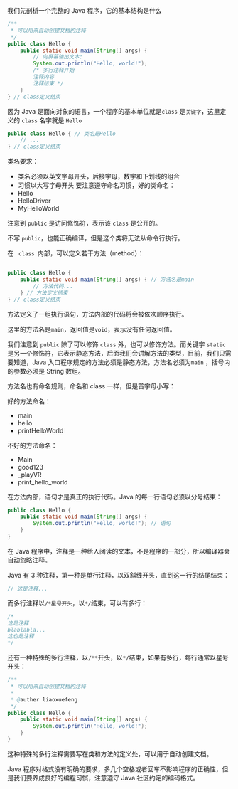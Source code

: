 我们先剖析一个完整的 Java 程序，它的基本结构是什么

```Java
/**
 * 可以用来自动创建文档的注释
 */
public class Hello {
    public static void main(String[] args) {
        // 向屏幕输出文本:
        System.out.println("Hello, world!");
        /* 多行注释开始
        注释内容
        注释结束 */
    }
} // class定义结束

```

因为 Java 是面向对象的语言，一个程序的基本单位就是<code>class</code> 是<code>关键字</code>，这里定义的 <code>class</code> 名字就是 <code>Hello</code>

```Java
public class Hello { // 类名是Hello
    // ...
} // class定义结束
```

类名要求：

-   类名必须以英文字母开头，后接字母，数字和下划线的组合
-   习惯以大写字母开头
    要注意遵守命名习惯，好的类命名：
-   Hello
-   HelloDriver
-   MyHelloWorld

注意到 <code>public</code> 是访问修饰符，表示该 <code>class</code> 是公开的。

不写 <code>public</code>，也能正确编译，但是这个类将无法从命令行执行。

在 <code> class </code>内部，可以定义若干方法（method）：

```Java

public class Hello {
    public static void main(String[] args) { // 方法名是main
        // 方法代码...
    } // 方法定义结束
} // class定义结束

```

方法定义了一组执行语句，方法内部的代码将会被依次顺序执行。

这里的方法名是<code>main</code>，返回值是<code>void</code>，表示没有任何返回值。

我们注意到 <code>public</code> 除了可以修饰 <code>class</code> 外，也可以修饰方法。而关键字 <code>static</code> 是另一个修饰符，它表示静态方法，后面我们会讲解方法的类型，目前，我们只需要知道，Java 入口程序规定的方法必须是静态方法，方法名必须为<code>main</code> ，括号内的参数必须是 String 数组。

方法名也有命名规则，命名和 class 一样，但是首字母小写：

好的方法命名：

-   main
-   hello
-   printHelloWorld

不好的方法命名：

-   Main
-   good123
-   \_playVR
-   print_hello_world

在方法内部，语句才是真正的执行代码。Java 的每一行语句必须以分号结束：

```Java
public class Hello {
    public static void main(String[] args) {
        System.out.println("Hello, world!"); // 语句
    }
}
```

在 Java 程序中，注释是一种给人阅读的文本，不是程序的一部分，所以编译器会自动忽略注释。

Java 有 3 种注释，第一种是单行注释，以双斜线开头，直到这一行的结尾结束：

```Java
// 这是注释...
```

而多行注释以<code>/\*星号开头</code>，以<code>\*/</code>结束，可以有多行：

```Java
/*
这是注释
blablabla...
这也是注释
*/
```

还有一种特殊的多行注释，以<code>/\*\*</code>开头，以<code>\*/</code>结束，如果有多行，每行通常以星号开头：

```Java
/**
 * 可以用来自动创建文档的注释
 *
 * @auther liaoxuefeng
 */
public class Hello {
    public static void main(String[] args) {
        System.out.println("Hello, world!");
    }
}
```

这种特殊的多行注释需要写在类和方法的定义处，可以用于自动创建文档。

Java 程序对格式没有明确的要求，多几个空格或者回车不影响程序的正确性，但是我们要养成良好的编程习惯，注意遵守 Java 社区约定的编码格式。

